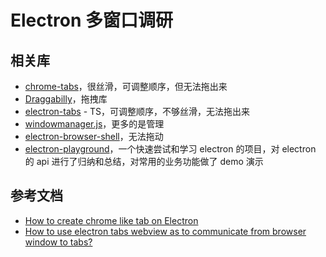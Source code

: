 # Electron 多窗口调研

## 相关库

- [chrome-tabs](https://github.com/adamschwartz/chrome-tabs)，很丝滑，可调整顺序，但无法拖出来
- [Draggabilly](https://draggabilly.desandro.com/)，拖拽库
- [electron-tabs](https://www.npmjs.com/package/electron-tabs) - TS，可调整顺序，不够丝滑，无法拖出来
- [windowmanager.js](https://github.com/EikosPartners/windowmanagerjs)，更多的是管理
- [electron-browser-shell](https://github.com/samuelmaddock/electron-browser-shell)，无法拖动
- [electron-playground](https://github.com/tal-tech/electron-playground)，一个快速尝试和学习 electron 的项目，对 electron 的 api 进行了归纳和总结，对常用的业务功能做了 demo 演示

## 参考文档

- [How to create chrome like tab on Electron](https://stackoverflow.com/questions/38266951/how-to-create-chrome-like-tab-on-electron)
- [How to use electron tabs webview as to communicate from browser window to tabs?](https://stackoverflow.com/questions/65670867/how-to-use-electron-tabs-webview-as-to-communicate-from-browser-window-to-tabs)
